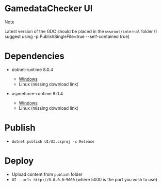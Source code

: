 ﻿# GamedataChecker UI

> [!NOTE]  
> Latest version of the GDC should be placed in the `wwwroot/internal` folder (I suggest using -p:PublishSingleFile=true --self-contained true)

# Dependencies
- dotnet-runtime 8.0.4
	- [Windows](https://download.visualstudio.microsoft.com/download/pr/4e4fef83-93d2-4bff-bc74-2c1b0623fbfb/f40b7f2752c23bd0a1046a2a8ed887c5/dotnet-runtime-8.0.4-win-x64.exe)
	- Linux (missing download link)

- aspnetcore-runtime 8.0.4
	- [Windows](https://download.visualstudio.microsoft.com/download/pr/eb04a61f-75c3-43dd-93d9-b6a7248116c7/f884863125730a39d7fa4139a00c0f99/aspnetcore-runtime-8.0.4-win-x64.exe)
	- Linux (missing download link)

# Publish
- `dotnet publish UI/UI.csproj -c Release`

# Deploy
- Upload content from `publish` folder
- `UI --urls http://0.0.0.0:5000` (where 5000 is the port you wish to use)